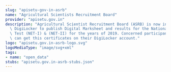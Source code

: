 ```yaml
---
slug: "apisetu-gov-in-asrb"
name: "Agricultural Scientists Recruitment Board"
provider: "apisetu.gov.in"
description: "Agricultural Scientist Recruitment Board (ASRB) is now integrated with\
  \ DigiLocker to publish Digital Marksheet and results for the National Eligibility\
  \ Test (NET-I) & (NET-II) for the years of 2019. Concerned participants and students\
  \ can get this certificates on their DigiLocker account."
logo: "apisetu.gov.in-asrb-logo.svg"
logoMediaType: "image/svg+xml"
tags:
- name: "open_data"
stubs: "apisetu.gov.in-asrb-stubs.json"
---
```

